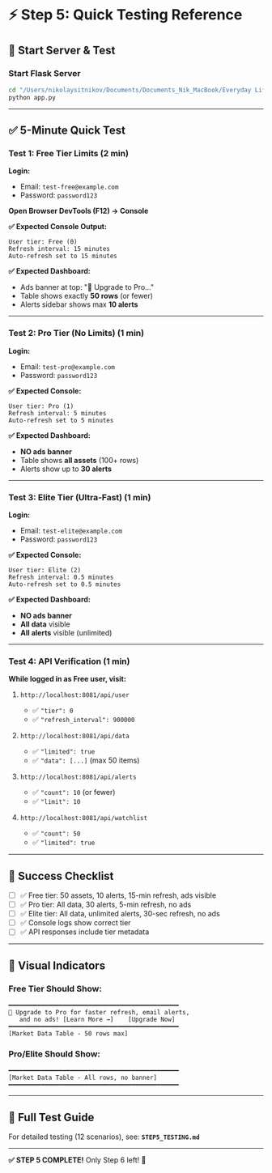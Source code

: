 # ⚡ Step 5: Quick Testing Reference

## 🚀 Start Server & Test

### Start Flask Server
```bash
cd "/Users/nikolaysitnikov/Documents/Documents_Nik_MacBook/Everyday Life/AI/VolumeFunding/FlashCur"
python app.py
```

---

## ✅ 5-Minute Quick Test

### Test 1: Free Tier Limits (2 min)

**Login:**
- Email: `test-free@example.com`
- Password: `password123`

**Open Browser DevTools (F12) → Console**

**✅ Expected Console Output:**
```
User tier: Free (0)
Refresh interval: 15 minutes
Auto-refresh set to 15 minutes
```

**✅ Expected Dashboard:**
- Ads banner at top: "🚀 Upgrade to Pro..."
- Table shows exactly **50 rows** (or fewer)
- Alerts sidebar shows max **10 alerts**

---

### Test 2: Pro Tier (No Limits) (1 min)

**Login:**
- Email: `test-pro@example.com`
- Password: `password123`

**✅ Expected Console:**
```
User tier: Pro (1)
Refresh interval: 5 minutes
Auto-refresh set to 5 minutes
```

**✅ Expected Dashboard:**
- **NO ads banner**
- Table shows **all assets** (100+ rows)
- Alerts show up to **30 alerts**

---

### Test 3: Elite Tier (Ultra-Fast) (1 min)

**Login:**
- Email: `test-elite@example.com`
- Password: `password123`

**✅ Expected Console:**
```
User tier: Elite (2)
Refresh interval: 0.5 minutes
Auto-refresh set to 0.5 minutes
```

**✅ Expected Dashboard:**
- **NO ads banner**
- **All data** visible
- **All alerts** visible (unlimited)

---

### Test 4: API Verification (1 min)

**While logged in as Free user, visit:**

1. `http://localhost:8081/api/user`
   - ✅ `"tier": 0`
   - ✅ `"refresh_interval": 900000`

2. `http://localhost:8081/api/data`
   - ✅ `"limited": true`
   - ✅ `"data": [...]` (max 50 items)

3. `http://localhost:8081/api/alerts`
   - ✅ `"count": 10` (or fewer)
   - ✅ `"limit": 10`

4. `http://localhost:8081/api/watchlist`
   - ✅ `"count": 50`
   - ✅ `"limited": true`

---

## 🎯 Success Checklist

- [ ] ✅ Free tier: 50 assets, 10 alerts, 15-min refresh, ads visible
- [ ] ✅ Pro tier: All data, 30 alerts, 5-min refresh, no ads
- [ ] ✅ Elite tier: All data, unlimited alerts, 30-sec refresh, no ads
- [ ] ✅ Console logs show correct tier
- [ ] ✅ API responses include tier metadata

---

## 🎨 Visual Indicators

### Free Tier Should Show:
```
━━━━━━━━━━━━━━━━━━━━━━━━━━━━━━━━━━━━━━━━━━━━━━━
🚀 Upgrade to Pro for faster refresh, email alerts,
   and no ads! [Learn More →]    [Upgrade Now]
━━━━━━━━━━━━━━━━━━━━━━━━━━━━━━━━━━━━━━━━━━━━━━━
[Market Data Table - 50 rows max]
```

### Pro/Elite Should Show:
```
━━━━━━━━━━━━━━━━━━━━━━━━━━━━━━━━━━━━━━━━━━━━━━━
[Market Data Table - All rows, no banner]
━━━━━━━━━━━━━━━━━━━━━━━━━━━━━━━━━━━━━━━━━━━━━━━
```

---

## 📖 Full Test Guide

For detailed testing (12 scenarios), see:
**`STEP5_TESTING.md`**

---

**✅ STEP 5 COMPLETE!** Only Step 6 left! 🚀

